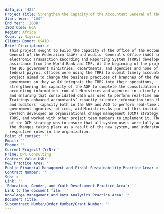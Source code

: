 ```yaml
---
data_id: '422'
Project Title: Strengthen the Capacity of the Accountant General of the Federation of Nigeria
Start Year: '2007'
End Year: '2008'
ISO3 Code: NGA
Region: Africa
Country: Nigeria
Client/ Donor: USAID
Brief Discription: >-
  This project sought to build the capacity of the Office of the Accountant
  General of the Federation (AGF) and Auditor General's Office (AGO) to use an
  electronic Transaction Recording and Reporting System (TRRS) developed with
  assistance from the World Bank and IMF. At the beginning of the project, 51 of
  the 105 government ministries, departments, and agencies and none of the
  federal payroll offices were using the TRRS to submit timely accounts. The
  project aimed to change the business practices of branches of the federal
  government so they would integrate the TRRS into their operations,
  strengthening the capacity of the AGF to complete the consolidation of
  accounting information from all Ministries and agencies in a timely manner,
  and ensuring that consolidated data was used to perform real-time audits.
  Trainings enhanced accountants’ capacity to enter information into the TRRS
  and auditors’ capacity both in the AGF and AGO to perform real-time audits of
  government agencies, offices, aid Ministries.As part of this initiative,
  DevTech developed an organizational change management (OCM) strategy for the
  TRRS, and worked with other project team members to implement it. The purpose
  of the OCM strategy was to ensure that all system users were fully aware of
  the changes taking place as a result of the new system, and understood their
  respective roles in the organization.
Point of contact: ''
Email: ''
Phone: ''
Current Project? (Y/N): ''
Prime: DPK Consulting
Contract Value USD: ''
M&E Practice Area: ''
Public Financial Management and Fiscal Sustainability Practice Area: x
Contract Number: ''
Sub: x
Link: ''
'Education, Gender, and Youth Development Practice Area': ''
Link to the document file: ''
Knowledge Management and Data Analytics Practice Area: ''
Document Title: ''
Subcontract Number/Order Number/Grant Number: ''
---
```

